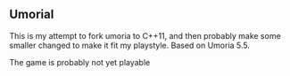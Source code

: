 Umorial
-------

This is my attempt to fork umoria to C++11, and then probably make some smaller
changed to make it fit my playstyle. Based on Umoria 5.5.

The game is probably not yet playable
